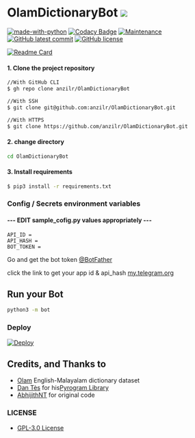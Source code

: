 

# OlamDictionaryBot <a href="https://t.me/olamdictionarybot" ><img src="https://img.shields.io/badge/Test%20Here-Olam%20Dictionary%20Bot-blue.svg?logo=telegram" /> </a>


[![made-with-python](https://img.shields.io/badge/Made%20with-Python-1f425f.svg)](https://www.python.org/) [![Codacy Badge](https://app.codacy.com/project/badge/Grade/a38dee4bb48c41d7b8254336670b4d78)](https://www.codacy.com/gh/anzilr/OlamDictionaryBot/dashboard?utm_source=github.com&amp;utm_medium=referral&amp;utm_content=anzilr/OlamDictionaryBot&amp;utm_campaign=Badge_Grade) [![Maintenance](https://img.shields.io/badge/Maintained%3F-yes-green.svg)](https://GitHub.com/anzilr/OlamDictionaryBot/graphs/commit-activity) [![GitHub latest commit](https://badgen.net/github/last-commit/anzilr/OlamDictionaryBot/main)](https://GitHub.com/anzilr/OlamDictionaryBot/commit/main) [![GitHub license](https://badgen.net/github/license/anzilr/OlamDictionaryBot)](https://github.com/anzilr/OlamDictionaryBot/blob/master/LICENSE)


[![Readme Card](https://github-readme-stats.vercel.app/api/pin/?username=anzilr&repo=OlamDictionaryBot&theme=github_dark)](https://github.com/anzilr/OlamDictionaryBot)


#### 1. Clone the project repository

```sh
//With GitHub CLI
$ gh repo clone anzilr/OlamDictionaryBot
```

```sh
//With SSH
$ git clone git@github.com:anzilr/OlamDictionaryBot.git
```

```sh
//With HTTPS
$ git clone https://github.com/anzilr/OlamDictionaryBot.git
```
#### 2. change directory

```sh
cd OlamDictionaryBot
```
#### 3. Install requirements
```sh
$ pip3 install -r requirements.txt
```

### Config / Secrets environment variables
#### --- EDIT sample_cofig.py values appropriately ---

```env
API_ID = 
API_HASH = 
BOT_TOKEN = 
```

Go and get the bot token [@BotFather](https://telegram.dog/BotFather)

click the link to get your app id & api_hash [my.telegram.org](https://my.telegram.org/auth)

## Run your Bot

```sh
python3 -m bot
```

### Deploy

[![Deploy](https://www.herokucdn.com/deploy/button.svg)](https://heroku.com/deploy?template=https://github.com/anzilr/OlamDictionaryBot/)

## Credits, and Thanks to

* [Olam](https://olam.in/open/) English-Malayalam dictionary dataset
* [Dan Tès](https://telegram.dog/haskell) for his[Pyrogram Library](https://github.com/pyrogram/pyrogram)
* [AbhijithNT](https://github.com/AbhijithNT) for original code
### LICENSE
- [ GPL-3.0 License](https://github.com/anzilr/OlamDictionaryBot/blob/main/LICENSE)
